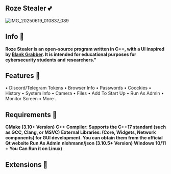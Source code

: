 ## Roze Stealer 💕
![IMG_20250619_010837_089](https://github.com/user-attachments/assets/0a6d77ac-41e6-4d1c-a859-fe72ad1cc539)
## Info 📃
**Roze Stealer is an open-source program written in C++, with a UI inspired by [Blank Grabber](https://github.com/Blank-c/Blank-Grabber).
It is intended for educational purposes for cybersecurity students and researchers."**
## Features 👙
• Discord/Telegram Tokens
• Browser Info 
• Passwords
• Coockies
• History
• System Info
• Camera
• Files
• Add To Start Up
• Run As Admin
• Monitor Screen
• More ..
## Requirements 💋

**CMake (3.10+ Version)**
**C++ Compiler: Supports the C++17 standard (such as GCC, Clang, or MSVC)**
**External Libraries: (Core, Widgets, Network components) for GUI development. You can obtain them from the official Qt website**
**Run As Admin**
**nlohmann/json (3.10.5+ Version)**
**Windows 10/11 + You Can Run it on Linux)**

## Extensions 🍭
